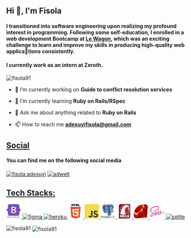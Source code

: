 <h2 align="left">Hi 👋, I'm Fisola</h2>
<h4 align="left">I transitioned into software engineering upon realizing my profound interest in programming. Following some self-education, I enrolled in a web development Bootcamp at <a href="https://www.lewagon.com/" target="blank">Le Wagon</a>, which was an exciting challenge to learn and improve my skills in producing high-quality web applications consistently.
<h4 align="left"> I currently work as an intern at Zeroth. </h4>

<p align="left"> <img src="https://komarev.com/ghpvc/?username=fisola91&label=Profile%20views&color=0e75b6&style=flat" alt="fisola91" /> </p>

- 🔭 I’m currently working on **Guide to conflict resolution services**

- 🌱 I’m currently learning **Ruby on Rails/RSpec**

- 💬 Ask me about anything related to **Ruby on Rails**

- 📫 How to reach me **adesuyifisola@gmail.com**


<h2 align="left"><u><strong>Social</strong></u></h2>
<h4 align="left">You can find me on the following social media</h4>
<p align="left">
<a href="https://linkedin.com/in/fisola adesuyi" target="blank"><img align="center" src="https://raw.githubusercontent.com/rahuldkjain/github-profile-readme-generator/master/src/images/icons/Social/linked-in-alt.svg" alt="fisola adesuyi" height="30" width="40" /></a>
<a href="https://instagram.com/adwelt" target="blank"><img align="center" src="https://raw.githubusercontent.com/rahuldkjain/github-profile-readme-generator/master/src/images/icons/Social/instagram.svg" alt="adwelt" height="30" width="40" /></a>
</p>

<h2 align="left"><u><strong>Tech Stacks:</strong></u></h2>
<p align="left"> <a href="https://getbootstrap.com" target="_blank" rel="noreferrer"> <img src="https://raw.githubusercontent.com/devicons/devicon/master/icons/bootstrap/bootstrap-plain-wordmark.svg" alt="bootstrap" width="40" height="40"/> </a> <a href="https://www.figma.com/" target="_blank" rel="noreferrer"> <img src="https://www.vectorlogo.zone/logos/figma/figma-icon.svg" alt="figma" width="40" height="40"/> </a> <a href="https://heroku.com" target="_blank" rel="noreferrer"> <img src="https://www.vectorlogo.zone/logos/heroku/heroku-icon.svg" alt="heroku" width="40" height="40"/> </a> <a href="https://www.w3.org/html/" target="_blank" rel="noreferrer"> <img src="https://raw.githubusercontent.com/devicons/devicon/master/icons/html5/html5-original-wordmark.svg" alt="html5" width="40" height="40"/> </a> <a href="https://developer.mozilla.org/en-US/docs/Web/JavaScript" target="_blank" rel="noreferrer"> <img src="https://raw.githubusercontent.com/devicons/devicon/master/icons/javascript/javascript-original.svg" alt="javascript" width="40" height="40"/> </a> <a href="https://www.postgresql.org" target="_blank" rel="noreferrer"> <img src="https://raw.githubusercontent.com/devicons/devicon/master/icons/postgresql/postgresql-original-wordmark.svg" alt="postgresql" width="40" height="40"/> </a> </a> <a href="https://rubyonrails.org" target="_blank" rel="noreferrer"> <img src="https://raw.githubusercontent.com/devicons/devicon/master/icons/rails/rails-original-wordmark.svg" alt="rails" width="40" height="40"/> </a> <a href="https://www.ruby-lang.org/en/" target="_blank" rel="noreferrer"> <img src="https://raw.githubusercontent.com/devicons/devicon/master/icons/ruby/ruby-original.svg" alt="ruby" width="40" height="40"/> </a> <a href="https://sass-lang.com" target="_blank" rel="noreferrer"> <img src="https://raw.githubusercontent.com/devicons/devicon/master/icons/sass/sass-original.svg" alt="sass" width="40" height="40"/> </a> <a href="https://www.sqlite.org/" target="_blank" rel="noreferrer"> <img src="https://www.vectorlogo.zone/logos/sqlite/sqlite-icon.svg" alt="sqlite" width="40" height="40"/> </a> </p>

<p><img align="left" src="https://github-readme-stats.vercel.app/api/top-langs?username=fisola91&show_icons=true&locale=en&layout=compact" alt="fisola91" /></p>

<p>&nbsp;<img align="center" src="https://github-readme-stats.vercel.app/api?username=fisola91&show_icons=true&locale=en" alt="fisola91" /></p>
